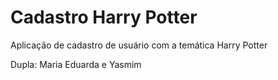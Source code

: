 # Cadastro Harry Potter

Aplicação de cadastro de usuário com a temática Harry Potter

Dupla: Maria Eduarda e Yasmim
